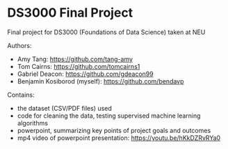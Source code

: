 # DS3000 Final Project
Final project for DS3000 (Foundations of Data Science) taken at NEU

Authors:
- Amy Tang: https://github.com/tang-amy
- Tom Cairns: https://github.com/tomcairns1
- Gabriel Deacon: https://github.com/gdeacon99
- Benjamin Kosiborod (myself): https://github.com/bendavp

Contains:
- the dataset (CSV/PDF files) used 
- code for cleaning the data, testing supervised machine learning algorithms
- powerpoint, summarizing key points of project goals and outcomes
- mp4 video of powerpoint presentation: https://youtu.be/hKkDZRvRYa0

